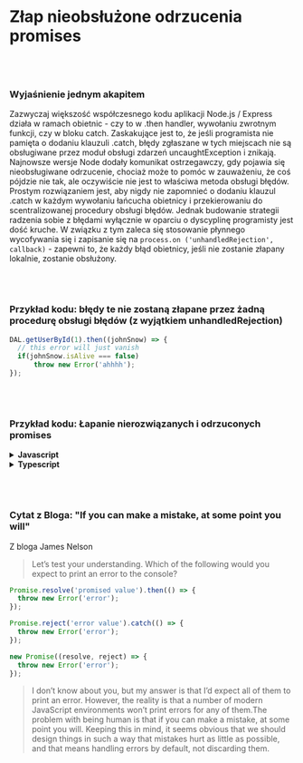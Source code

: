 # Złap nieobsłużone odrzucenia promises

<br/><br/>

### Wyjaśnienie jednym akapitem

Zazwyczaj większość współczesnego kodu aplikacji Node.js / Express działa w ramach obietnic - czy to w .then handler, wywołaniu zwrotnym funkcji, czy w bloku catch. Zaskakujące jest to, że jeśli programista nie pamięta o dodaniu klauzuli .catch, błędy zgłaszane w tych miejscach nie są obsługiwane przez moduł obsługi zdarzeń uncaughtException i znikają. Najnowsze wersje Node dodały komunikat ostrzegawczy, gdy pojawia się nieobsługiwane odrzucenie, chociaż może to pomóc w zauważeniu, że coś pójdzie nie tak, ale oczywiście nie jest to właściwa metoda obsługi błędów. Prostym rozwiązaniem jest, aby nigdy nie zapomnieć o dodaniu klauzul .catch w każdym wywołaniu łańcucha obietnicy i przekierowaniu do scentralizowanej procedury obsługi błędów. Jednak budowanie strategii radzenia sobie z błędami wyłącznie w oparciu o dyscyplinę programisty jest dość kruche. W związku z tym zaleca się stosowanie płynnego wycofywania się i zapisanie się na `process.on ('unhandledRejection', callback)` - zapewni to, że każdy błąd obietnicy, jeśli nie zostanie złapany lokalnie, zostanie obsłużony.

<br/><br/>

### Przykład kodu: błędy te nie zostaną złapane przez żadną procedurę obsługi błędów (z wyjątkiem unhandledRejection)

```javascript
DAL.getUserById(1).then((johnSnow) => {
  // this error will just vanish
  if(johnSnow.isAlive === false)
      throw new Error('ahhhh');
});
```

<br/><br/>

### Przykład kodu: Łapanie nierozwiązanych i odrzuconych promises

<details>
<summary><strong>Javascript</strong></summary>

```javascript
process.on('unhandledRejection', (reason, p) => {
  // I just caught an unhandled promise rejection,
  // since we already have fallback handler for unhandled errors (see below),
  // let throw and let him handle that
  throw reason;
});

process.on('uncaughtException', (error) => {
  // I just received an error that was never handled, time to handle it and then decide whether a restart is needed
  errorManagement.handler.handleError(error);
  if (!errorManagement.handler.isTrustedError(error))
    process.exit(1);
});
```
</details>

<details>
<summary><strong>Typescript</strong></summary>

```typescript
process.on('unhandledRejection', (reason: string, p: Promise<any>) => {
  // I just caught an unhandled promise rejection,
  // since we already have fallback handler for unhandled errors (see below),
  // let throw and let him handle that
  throw reason;
});

process.on('uncaughtException', (error: Error) => {
  // I just received an error that was never handled, time to handle it and then decide whether a restart is needed
  errorManagement.handler.handleError(error);
  if (!errorManagement.handler.isTrustedError(error))
    process.exit(1);
});
```
</details>

<br/><br/>

### Cytat z Bloga: "If you can make a mistake, at some point you will"

 Z bloga James Nelson

 > Let’s test your understanding. Which of the following would you expect to print an error to the console?

```javascript
Promise.resolve('promised value').then(() => {
  throw new Error('error');
});

Promise.reject('error value').catch(() => {
  throw new Error('error');
});

new Promise((resolve, reject) => {
  throw new Error('error');
});
```

> I don’t know about you, but my answer is that I’d expect all of them to print an error. However, the reality is that a number of modern JavaScript environments won’t print errors for any of them.The problem with being human is that if you can make a mistake, at some point you will. Keeping this in mind, it seems obvious that we should design things in such a way that mistakes hurt as little as possible, and that means handling errors by default, not discarding them.
